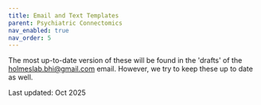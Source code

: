 ```yaml
---
title: Email and Text Templates
parent: Psychiatric Connectomics
nav_enabled: true
nav_order: 5
---
```


The most up-to-date version of these will be found in the 'drafts' of the holmeslab.bhi@gmail.com email. However, we try to keep these up to date as well. 

Last updated: Oct 2025

